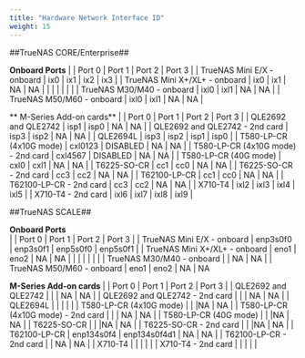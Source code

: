 ```yaml
---
title: "Hardware Network Interface ID"
weight: 15
---
```


##TrueNAS CORE/Enterprise##

**Onboard Ports**
| | Port 0 | Port 1 | Port 2 | Port 3 |
| TrueNAS Mini E/X - onboard | ix0 | ix1 | ix2 | ix3 |
| TrueNAS Mini X+/XL+ - onboard | ix0 | ix1 | NA | NA |
| | | | | |
| TrueNAS M30/M40 - onboard | ixl0 | ixl1 | NA | NA |
| TrueNAS M50/M60 - onboard | ixl0 | ixl1 | NA | NA |

** M-Series Add-on cards**
| | Port 0 | Port 1 | Port 2 | Port 3 |
| QLE2692 and QLE2742 | isp1 | isp0 | NA | NA |
| QLE2692 and QLE2742 - 2nd card | isp3 | isp2 | NA | NA |
| QLE2694L | isp3 | isp2 | isp1 | isp0 |
| T580-LP-CR (4x10G mode) | cxl0123 | DISABLED | NA | NA |
| T580-LP-CR (4x10G mode) - 2nd card | cxl4567 | DISABLED | NA | NA |
| T580-LP-CR (40G mode) | cxl0 | cxl1 | NA | NA |
| T6225-SO-CR | cc1 | cc0 | NA | NA |
| T6225-SO-CR - 2nd card | cc3 | cc2 | NA | NA |
| T62100-LP-CR | cc1 | cc0 | NA | NA |
| T62100-LP-CR - 2nd card | cc3 | cc2 | NA | NA |
| X710-T4 | ixl2 | ixl3 | ixl4 | ixl5 |
| X710-T4 - 2nd card | ixl6 | ixl7 | ixl8 | ixl9 |

##TrueNAS SCALE##

**Onboard Ports**	
| | Port 0 | Port 1 | Port 2 | Port 3 |
| TrueNAS Mini E/X - onboard | enp3s0f0 | enp3s0f1 | enp5s0f0 | enp5s0f1 |
| TrueNAS Mini X+/XL+ - onboard | eno1 | eno2 | NA | NA |
| | | | | |
| TrueNAS M30/M40 - onboard | | NA | NA |
| TrueNAS M50/M60 - onboard | eno1 | eno2 | NA | NA

**M-Series Add-on cards**
| | Port 0 | Port 1 | Port 2 | Port 3 |
| QLE2692 and QLE2742 | | | NA | NA |
| QLE2692 and QLE2742 - 2nd card | | | NA | NA |
| QLE2694L | | | | |
| T580-LP-CR (4x10G mode) | | |NA | NA |
| T580-LP-CR (4x10G mode) - 2nd card | | | NA | NA |
| T580-LP-CR (40G mode) | | |NA | NA |
| T6225-SO-CR | | |NA | NA |
| T6225-SO-CR - 2nd card | | |NA | NA |
| T62100-LP-CR | enp134s0f4 | enp134s0f4d1 | NA | NA |
| T62100-LP-CR - 2nd card | | NA | NA |
| X710-T4 | | | | |
| X710-T4 - 2nd card | | | | |
